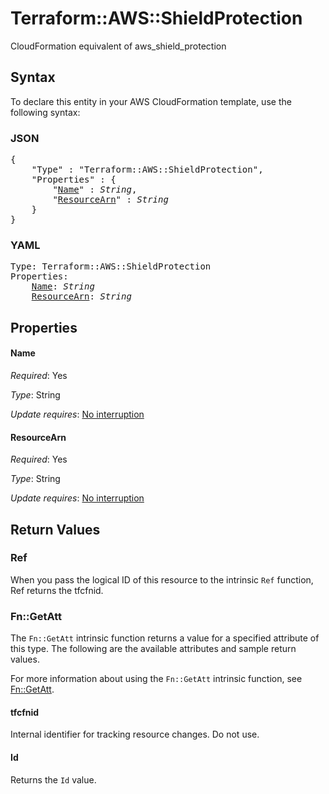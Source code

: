 # Terraform::AWS::ShieldProtection

CloudFormation equivalent of aws_shield_protection

## Syntax

To declare this entity in your AWS CloudFormation template, use the following syntax:

### JSON

<pre>
{
    "Type" : "Terraform::AWS::ShieldProtection",
    "Properties" : {
        "<a href="#name" title="Name">Name</a>" : <i>String</i>,
        "<a href="#resourcearn" title="ResourceArn">ResourceArn</a>" : <i>String</i>
    }
}
</pre>

### YAML

<pre>
Type: Terraform::AWS::ShieldProtection
Properties:
    <a href="#name" title="Name">Name</a>: <i>String</i>
    <a href="#resourcearn" title="ResourceArn">ResourceArn</a>: <i>String</i>
</pre>

## Properties

#### Name

_Required_: Yes

_Type_: String

_Update requires_: [No interruption](https://docs.aws.amazon.com/AWSCloudFormation/latest/UserGuide/using-cfn-updating-stacks-update-behaviors.html#update-no-interrupt)

#### ResourceArn

_Required_: Yes

_Type_: String

_Update requires_: [No interruption](https://docs.aws.amazon.com/AWSCloudFormation/latest/UserGuide/using-cfn-updating-stacks-update-behaviors.html#update-no-interrupt)

## Return Values

### Ref

When you pass the logical ID of this resource to the intrinsic `Ref` function, Ref returns the tfcfnid.

### Fn::GetAtt

The `Fn::GetAtt` intrinsic function returns a value for a specified attribute of this type. The following are the available attributes and sample return values.

For more information about using the `Fn::GetAtt` intrinsic function, see [Fn::GetAtt](https://docs.aws.amazon.com/AWSCloudFormation/latest/UserGuide/intrinsic-function-reference-getatt.html).

#### tfcfnid

Internal identifier for tracking resource changes. Do not use.

#### Id

Returns the <code>Id</code> value.

